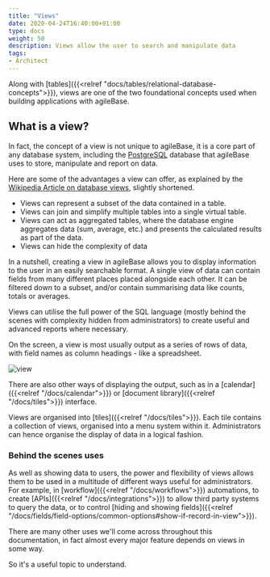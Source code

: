 ```yaml
---
title: "Views"
date: 2020-04-24T16:40:00+01:00
type: docs
weight: 50
description: Views allow the user to search and manipulate data
tags:
- Architect
---
```

Along with [tables]({{<relref "docs/tables/relational-database-concepts">}}), views are one of the two foundational concepts used when building applications with agileBase.

## What is a view?
In fact, the concept of a view is not unique to agileBase, it is a core part of any database system, including the [PostgreSQL](https://www.postgresql.org) database that agileBase uses to store, manipulate and report on data.

Here are some of the advantages a view can offer, as explained by the [Wikipedia Article on database views](https://en.wikipedia.org/wiki/View_(SQL)), slightly shortened.
* Views can represent a subset of the data contained in a table.
* Views can join and simplify multiple tables into a single virtual table.
* Views can act as aggregated tables, where the database engine aggregates data (sum, average, etc.) and presents the calculated results as part of the data.
* Views can hide the complexity of data

In a nutshell, creating a view in agileBase allows you to display information to the user in an easily searchable format. A single view of data can contain fields from many different places placed alongside each other. It can be filtered down to a subset, and/or contain summarising data like counts, totals or averages.

Views can utilise the full power of the SQL language (mostly behind the scenes with complexity hidden from administrators) to create useful and advanced reports where necessary.

On the screen, a view is most usually output as a series of rows of data, with field names as column headings - like a spreadsheet. 

![view](/view.png)

There are also other ways of displaying the output, such as in a [calendar]({{<relref "/docs/calendar">}}) or [document library]({{<relref "/docs/tiles">}}) interface.

Views are organised into [tiles]({{<relref "/docs/tiles">}}). Each tile contains a collection of views, organised into a menu system within it. Administrators can hence organise the display of data in a logical fashion.

### Behind the scenes uses
As well as showing data to users, the power and flexibility of views allows them to be used in a multitude of different ways useful for administrators. For example, in [workflow]({{<relref "/docs/workflows">}}) automations, to create [APIs]({{<relref "/docs/integrations">}}) to allow third party systems to query the data, or to control [hiding and showing fields]({{<relref "/docs/fields/field-options/common-options#show-if-record-in-view">}}).

There are many other uses we'll come across throughout this documentation, in fact almost every major feature depends on views in some way.

So it's a useful topic to understand.

